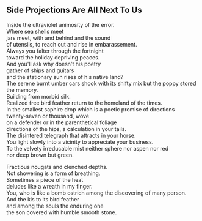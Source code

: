 Side Projections Are All Next To Us
-----------------------------------
Inside the ultraviolet animosity of the error.  
Where sea shells meet  
jars meet, with and behind and the sound  
of utensils, to reach out and rise in embarassement.  
Always you falter through the fortnight  
toward the holiday depriving peaces.  
And you'll ask why doesn't his poetry  
gather of ships and guitars  
and the stationary sun rises of his native land?  
The serene burnt umber cars shook with its shifty mix but the poppy stored the memory.  
Building from morbid silk.  
Realized free bird feather return to the homeland of the times.  
In the smallest saphire drop which is a poetic promise of directions  
twenty-seven or thousand, wove  
on a defender or in the parenthetical foliage  
directions of the hips, a calculation in your tails.  
The disintered telegraph that attracts in your horse.  
You light slowly into a vicinity to appreciate your business.  
To the velvety irreducable mist neither sphere nor aspen nor red  
nor deep brown but green.  
  
Fractious nougats and clenched depths.  
Not showering is a form of breathing.  
Sometimes a piece of the heat  
deludes like a wreath in my finger.  
You, who is like a bomb ostrich among the discovering of many person.  
And the kis to its bird feather  
and among the souls the enduring one  
the son covered with humble smooth stone.  
